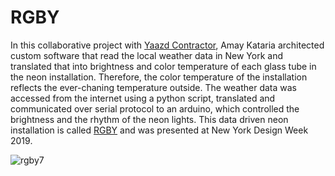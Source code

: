 # RGBY
In this collaborative project with [Yaazd Contractor](https://yaazdcontractor.com/), Amay Kataria architected custom software that read the local weather data in New York and translated that into brightness and color temperature of each glass tube in the neon installation. Therefore, the color temperature of the installation reflects the ever-chaning temperature outside. The weather data was accessed from the internet using a python script, translated and communicated over serial protocol to an arduino, which controlled the brightness and the rhythm of the neon lights. This data driven neon installation is called [RGBY](https://yaazdcontractor.com/physical/rgby.html) and was presented at New York Design Week 2019. 

![rgby7](https://user-images.githubusercontent.com/4178424/145732593-e69c15fd-d21c-49fb-84f6-7d981d6519cb.jpg)

